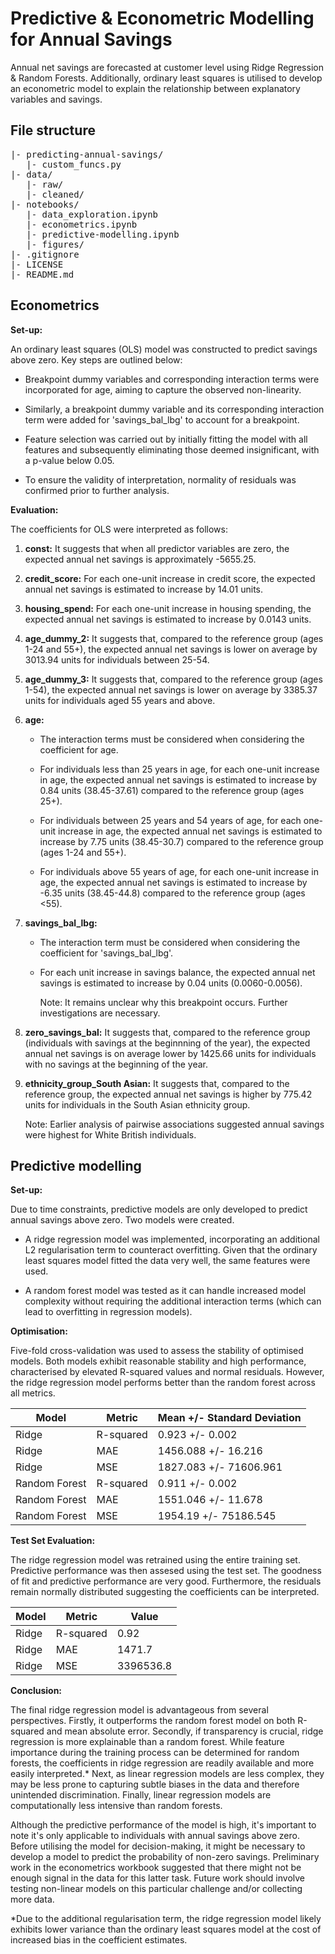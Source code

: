 # Predictive & Econometric Modelling for Annual Savings

Annual net savings are forecasted at customer level using Ridge Regression & Random Forests. Additionally, ordinary least squares is utilised to develop an econometric model to explain the relationship between explanatory variables and savings.

## File structure

<pre>
|- predicting-annual-savings/
   |- custom_funcs.py
|- data/
   |- raw/
   |- cleaned/    
|- notebooks/
   |- data_exploration.ipynb
   |- econometrics.ipynb
   |- predictive-modelling.ipynb
   |- figures/
|- .gitignore
|- LICENSE
|- README.md
</pre>

## Econometrics

**Set-up:**

An ordinary least squares (OLS) model was constructed to predict savings above zero. Key steps are outlined below:

- Breakpoint dummy variables and corresponding interaction terms were incorporated for age, aiming to capture the observed non-linearity.
  
- Similarly, a breakpoint dummy variable and its corresponding interaction term were added for 'savings_bal_lbg' to account for a breakpoint.
  
- Feature selection was carried out by initially fitting the model with all features and subsequently eliminating those deemed insignificant, with a p-value below 0.05.
  
- To ensure the validity of interpretation, normality of residuals was confirmed prior to further analysis.

**Evaluation:**

The coefficients for OLS were interpreted as follows:

1. **const:** It suggests that when all predictor variables are zero, the expected annual net savings is approximately -5655.25.
     
2. **credit_score:** For each one-unit increase in credit score, the expected annual net savings is estimated to increase by 14.01 units.
   
3. **housing_spend:** For each one-unit increase in housing spending, the expected annual net savings is estimated to increase by 0.0143 units.
   
4. **age_dummy_2:** It suggests that, compared to the reference group (ages 1-24 and 55+), the expected annual net savings is lower on average by 3013.94 units for individuals between 25-54.
    
5. **age_dummy_3:** It suggests that, compared to the reference group (ages 1-54), the expected annual net savings is lower on average by 3385.37 units for individuals aged 55 years and above.

6. **age:**
   
    * The interaction terms must be considered when considering the coefficient for age.

    * For individuals less than 25 years in age, for each one-unit increase in age, the expected annual net savings is estimated to increase by 0.84 units (38.45-37.61) compared to the reference group (ages 25+).
  
    * For individuals between 25 years and 54 years of age, for each one-unit increase in age, the expected annual net savings is estimated to increase by 7.75 units (38.45-30.7) compared to the reference group (ages 1-24 and 55+).

    * For individuals above 55 years of age, for each one-unit increase in age, the expected annual net savings is estimated to increase by -6.35 units (38.45-44.8) compared to the reference group (ages <55).

7. **savings_bal_lbg:**

    * The interaction term must be considered when considering the coefficient for 'savings_bal_lbg'.
      
    * For each unit increase in savings balance, the expected annual net savings is estimated to increase by 0.04 units (0.0060-0.0056).
  
      Note: It remains unclear why this breakpoint occurs. Further investigations are necessary.
    
9. **zero_savings_bal:** It suggests that, compared to the reference group (individuals with savings at the beginnning of the year), the expected annual net savings is on average lower by 1425.66 units for individuals with no savings at the beginning of the year.
    
10. **ethnicity_group_South Asian:** It suggests that, compared to the reference group, the expected annual net savings is higher by 775.42 units for individuals in the South Asian ethnicity group.

    Note: Earlier analysis of pairwise associations suggested annual savings were highest for White British individuals.

## Predictive modelling

**Set-up:**

Due to time constraints, predictive models are only developed to predict annual savings above zero. Two models were created.
  
* A ridge regression model was implemented, incorporating an additional L2 regularisation term to counteract overfitting. Given that the ordinary least squares model fitted the data very well, the same features were used.

* A random forest model was tested as it can handle increased model complexity without requiring the additional interaction terms (which can lead to overfitting in regression models).

**Optimisation:**

Five-fold cross-validation was used to assess the stability of optimised models. Both models exhibit reasonable stability and high performance, characterised by elevated R-squared values and normal residuals. However, the ridge regression model performs better than the random forest across all metrics.

|Model|Metric|Mean +/- Standard Deviation|
|---|---|---|
|Ridge|R-squared|0.923 +/- 0.002|
|Ridge|MAE|1456.088 +/- 16.216|
|Ridge|MSE|1827.083 +/- 71606.961|
|Random Forest|R-squared|0.911 +/- 0.002|
|Random Forest|MAE|1551.046 +/- 11.678|
|Random Forest|MSE|1954.19 +/- 75186.545|

**Test Set Evaluation:**

The ridge regression model was retrained using the entire training set. Predictive performance was then assesed using the test set. The goodness of fit and predictive performance are very good. Furthermore, the residuals remain normally distributed suggesting the coefficients can be interpreted.

|Model|Metric|Value|
|---|---|---|
|Ridge|R-squared|0.92|
|Ridge|MAE|1471.7|
|Ridge|MSE|3396536.8|

**Conclusion:**

The final ridge regression model is advantageous from several perspectives. Firstly, it outperforms the random forest model on both R-squared and mean absolute error. Secondly, if transparency is crucial, ridge regression is more explainable than a random forest. While feature importance during the training process can be determined for random forests, the coefficients in ridge regression are readily available and more easily interpreted.* Next, as linear regression models are less complex, they may be less prone to capturing subtle biases in the data and therefore unintended discrimination. Finally, linear regression models are computationally less intensive than random forests.

Although the predictive performance of the model is high, it's important to note it's only applicable to individuals with annual savings above zero. Before utilising the model for decision-making, it might be necessary to develop a model to predict the probability of non-zero savings. Preliminary work in the econometrics workbook suggested that there might not be enough signal in the data for this latter task. Future work should involve testing non-linear models on this particular challenge and/or collecting more data.

\*Due to the additional regularisation term, the ridge regression model likely exhibits lower variance than the ordinary least squares model at the cost of increased bias in the coefficient estimates.